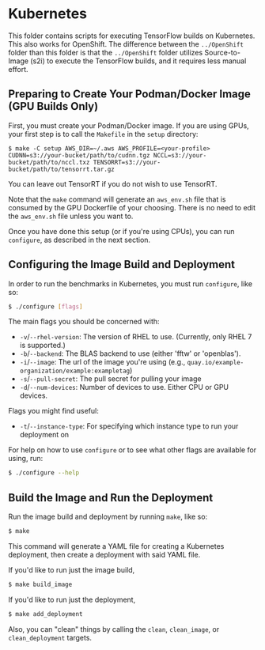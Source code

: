 # Kubernetes

This folder contains scripts for executing TensorFlow builds on Kubernetes. This also works for OpenShift. The difference between the `../OpenShift` folder than this folder is that the `../OpenShift` folder utilizes Source-to-Image (s2i) to execute the TensorFlow builds, and it requires less manual effort.

## Preparing to Create Your Podman/Docker Image (GPU Builds Only)

First, you must create your Podman/Docker image. If you are using GPUs, your first step is to call the `Makefile` in the `setup` directory:

```
$ make -C setup AWS_DIR=~/.aws AWS_PROFILE=<your-profile> CUDNN=s3://your-bucket/path/to/cudnn.tgz NCCL=s3://your-bucket/path/to/nccl.txz TENSORRT=s3://your-bucket/path/to/tensorrt.tar.gz
```

You can leave out TensorRT if you do not wish to use TensorRT.

Note that the `make` command will generate an `aws_env.sh` file that is consumed by the GPU Dockerfile of your choosing. There is no need to edit the `aws_env.sh` file unless you want to.

Once you have done this setup (or if you're using CPUs), you can run `configure`, as described in the next section.

## Configuring the Image Build and Deployment

In order to run the benchmarks in Kubernetes, you must run `configure`, like so:

```bash
$ ./configure [flags]
```

The main flags you should be concerned with:

  - `-v`/`--rhel-version`: The version of RHEL to use. (Currently, only RHEL 7 is supported.)
  - `-b`/`--backend`: The BLAS backend to use (either 'fftw' or 'openblas').
  - `-i`/`--image`: The url of the image you're using (e.g., `quay.io/example-organization/example:exampletag`)
  - `-s`/`--pull-secret`: The pull secret for pulling your image
  - `-d`/`--num-devices`: Number of devices to use. Either CPU or GPU devices.

Flags you might find useful:

  - `-t`/`--instance-type`: For specifying which instance type to run your deployment on

For help on how to use `configure` or to see what other flags are available for using, run:

```bash
$ ./configure --help
```

## Build the Image and Run the Deployment

Run the image build and deployment by running `make`, like so:

```bash
$ make
```

This command will generate a YAML file for creating a Kubernetes deployment, then create a deployment with said YAML file.

If you'd like to run just the image build,

```bash
$ make build_image
```

If you'd like to run just the deployment,

```bash
$ make add_deployment
```

Also, you can "clean" things by calling the `clean`, `clean_image`, or `clean_deployment` targets.
